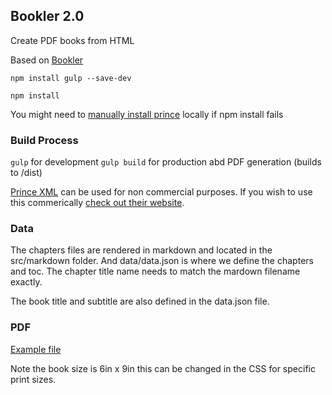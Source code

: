 ## Bookler 2.0

Create PDF books from HTML

Based on [Bookler](https://github.com/felixcohen/Bookler) 

`npm install gulp --save-dev`

`npm install`

You might need to [manually install prince](https://www.princexml.com/doc/installing/) locally if npm install fails

### Build Process
`gulp` for development
`gulp build` for production abd PDF generation (builds to /dist)

[Prince XML](https://www.princexml.com/) can be used for non commercial purposes. If you wish to use this commerically [check out their website](https://www.princexml.com/purchase/).

### Data
The chapters files are rendered in markdown and located in the src/markdown folder. And data/data.json is where we define the chapters and toc. The chapter title name needs to match the mardown filename exactly.

The book title and subtitle are also defined in the data.json file.

### PDF
[Example file](example/book.pdf)

Note the book size is 6in x 9in this can be changed in the CSS for specific print sizes. 